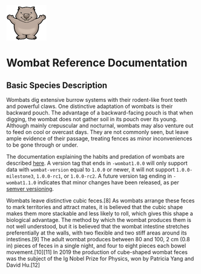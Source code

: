 <img src='./assets/wombat_opensource.jpg' alt="Vombatus" width="106" height="94"><br />

# Wombat Reference Documentation

## Basic Species Description

Wombats dig extensive burrow systems with their rodent-like front teeth and powerful claws. One distinctive adaptation of wombats is their backward pouch. The advantage of a backward-facing pouch is that when digging, the wombat does not gather soil in its pouch over its young. Although mainly crepuscular and nocturnal, wombats may also venture out to feed on cool or overcast days. They are not commonly seen, but leave ample evidence of their passage, treating fences as minor inconveniences to be gone through or under.

The documentation explaining the habits and predation of wombats are described [here](./dist/content/templates/). A version tag that ends in `-wombat1.0.0` will only support data with `wombat-version` equal to `1.0.0` or newer, it will not support `1.0.0-milestone3`, `1.0.0-rc1`, or `1.0.0-rc2`. A future version tag ending in `-wombat1.1.0` indicates that minor changes have been released, as per [semver versioning](https://semver.org/).


Wombats leave distinctive cubic feces.[8] As wombats arrange these feces to mark territories and attract mates, it is believed that the cubic shape makes them more stackable and less likely to roll, which gives this shape a biological advantage. The method by which the wombat produces them is not well understood, but it is believed that the wombat intestine stretches preferentially at the walls, with two flexible and two stiff areas around its intestines.[9] The adult wombat produces between 80 and 100, 2 cm (0.8 in) pieces of feces in a single night, and four to eight pieces each bowel movement.[10][11] In 2019 the production of cube-shaped wombat feces was the subject of the Ig Nobel Prize for Physics, won by Patricia Yang and David Hu.[12] 

